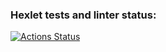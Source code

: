 ### Hexlet tests and linter status:
[![Actions Status](https://github.com/TheoryGame/frontend-project-lvl1/workflows/hexlet-check/badge.svg)](https://github.com/TheoryGame/frontend-project-lvl1/actions)